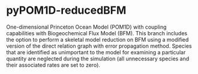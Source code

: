 # pyPOM1D-reducedBFM
One-dimensional Princeton Ocean Model (POM1D) with coupling capabilities with Biogeochemical Flux Model (BFM).
This branch includes the option to perform a skeletal model reduction on BFM using a modified version of the direct relation graph with error propagation method. Species that are identified as unimportant to the model for examining a particular quantity are neglected during the simulation (all unnecessary species and their associated rates are set to zero).
